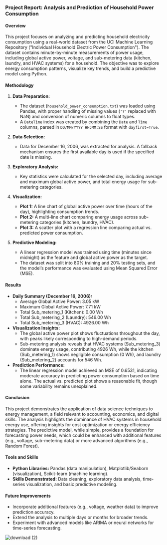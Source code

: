### Project Report: Analysis and Prediction of Household Power Consumption

#### Overview
This project focuses on analyzing and predicting household electricity consumption using a real-world dataset from the UCI Machine Learning Repository ("Individual Household Electric Power Consumption"). The dataset contains minute-by-minute measurements of power usage, including global active power, voltage, and sub-metering data (kitchen, laundry, and HVAC systems) for a household. The objective was to explore energy consumption patterns, visualize key trends, and build a predictive model using Python.

#### Methodology
1. **Data Preparation:**
   - The dataset (`household_power_consumption.txt`) was loaded using Pandas, with proper handling of missing values (`'?'` replaced with NaN) and conversion of numeric columns to float types.
   - A `DateTime` index was created by combining the `Date` and `Time` columns, parsed in `DD/MM/YYYY HH:MM:SS` format with `dayfirst=True`.

2. **Data Selection:**
   - Data for December 16, 2006, was extracted for analysis. A fallback mechanism ensures the first available day is used if the specified date is missing.

3. **Exploratory Analysis:**
   - Key statistics were calculated for the selected day, including average and maximum global active power, and total energy usage for sub-metering categories.

4. **Visualization:**
   - **Plot 1:** A line chart of global active power over time (hours of the day), highlighting consumption trends.
   - **Plot 2:** A multi-line chart comparing energy usage across sub-metering categories (kitchen, laundry, HVAC).
   - **Plot 3:** A scatter plot with a regression line comparing actual vs. predicted power consumption.

5. **Predictive Modeling:**
   - A linear regression model was trained using time (minutes since midnight) as the feature and global active power as the target.
   - The dataset was split into 80% training and 20% testing sets, and the model’s performance was evaluated using Mean Squared Error (MSE).

#### Results
- **Daily Summary (December 16, 2006):**
  - Average Global Active Power: 3.05 kW
  - Maximum Global Active Power: 7.71 kW
  - Total Sub_metering_1 (Kitchen): 0.00 Wh
  - Total Sub_metering_2 (Laundry): 546.00 Wh
  - Total Sub_metering_3 (HVAC): 4926.00 Wh
- **Visualization Insights:**
  - The global active power plot shows fluctuations throughout the day, with peaks likely corresponding to high-demand periods.
  - Sub-metering analysis reveals that HVAC systems (Sub_metering_3) dominate energy usage, contributing 4926 Wh, while the kitchen (Sub_metering_1) shows negligible consumption (0 Wh), and laundry (Sub_metering_2) accounts for 546 Wh.
- **Prediction Performance:**
  - The linear regression model achieved an MSE of 0.6531, indicating moderate accuracy in predicting power consumption based on time alone. The actual vs. predicted plot shows a reasonable fit, though some variability remains unexplained.

#### Conclusion
This project demonstrates the application of data science techniques to energy management, a field relevant to accounting, economics, and digital skills. The analysis highlights the dominance of HVAC systems in household energy use, offering insights for cost optimization or energy efficiency strategies. The predictive model, while simple, provides a foundation for forecasting power needs, which could be enhanced with additional features (e.g., voltage, sub-metering data) or more advanced algorithms (e.g., Random Forest).

#### Tools and Skills
- **Python Libraries:** Pandas (data manipulation), Matplotlib/Seaborn (visualization), Scikit-learn (machine learning).
- **Skills Demonstrated:** Data cleaning, exploratory data analysis, time-series visualization, and basic predictive modeling.

#### Future Improvements
- Incorporate additional features (e.g., voltage, weather data) to improve prediction accuracy.
- Extend the analysis to multiple days or months for broader trends.
- Experiment with advanced models like ARIMA or neural networks for time-series forecasting.

![download (2)](https://github.com/user-attachments/assets/b70d3c24-45fe-4cc8-aef2-5a67cd3c2f87)
